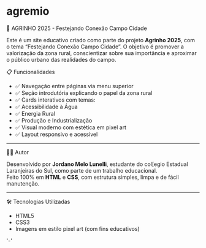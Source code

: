 # agremio

🌾 AGRINHO 2025 - Festejando Conexão Campo Cidade

Este é um site educativo criado como parte do projeto **Agrinho 2025**, com o tema “Festejando Conexão Campo Cidade”. O objetivo é promover a valorização da zona rural, conscientizar sobre sua importância e aproximar o público urbano das realidades do campo.

📋 Funcionalidades

- ✅ Navegação entre páginas via menu superior
- ✅ Seção introdutória explicando o papel da zona rural
- ✅ Cards interativos com temas:
- ✅ Acessibilidade à Água
- ✅ Energia Rural
- ✅ Produção e Industrialização
- ✅ Visual moderno com estética em pixel art
- ✅ Layout responsivo e acessível

---

🧑‍💻 Autor

Desenvolvido por **Jordano Melo Lunelli**, estudante do col[egio Estadual Laranjeiras do Sul, como parte de um trabalho educacional.  
Feito 100% em **HTML** e **CSS**, com estrutura simples, limpa e de fácil manutenção.

---

🛠 Tecnologias Utilizadas

- HTML5
- CSS3
- Imagens em estilo pixel art (com fins educativos)

'-' 

